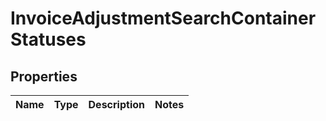 

# InvoiceAdjustmentSearchContainerStatuses


## Properties

| Name | Type | Description | Notes |
|------------ | ------------- | ------------- | -------------|



